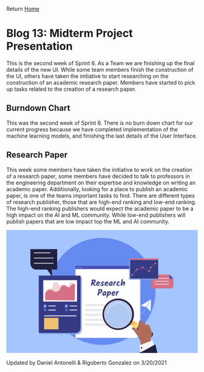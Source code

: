 Return [Home](index.md)

# Blog 13: Midterm Project Presentation
This is the second week of Sprint 6. As a Team we are finishing up the final details of the new UI. While some team members
finish the construction of the UI, others have taken the initiative to start researching on the construction of an academic
research paper. Members have started to pick up tasks related to the creation of a research paper.

## Burndown Chart
This was the second week of Sprint 6. There is no burn down chart for our current progress because we have completed
implementation of the machine learning models, and finishing the last details of the User Interface.

## Research Paper
This week some members have taken the initiative to work on the creation of a research paper, some members have decided to
talk to professors in the engineering department on their expertise and knowledge on writing an academic paper. Additionally, 
looking for a place to publish an academic paper, is one of the teams important tasks to find. There are different types of
research publisher, those that are high-end ranking and low-end ranking. The high-end ranking publishers would expect the 
academic paper to be a high impact on the AI and ML community. While low-end publishers will publish papers that are low 
impact top the ML and AI community. 

![Research paper](./images/blog13/research_paper.png)

Updated by Daniel Antonelli & Rigoberto Gonzalez on 3/20/2021
